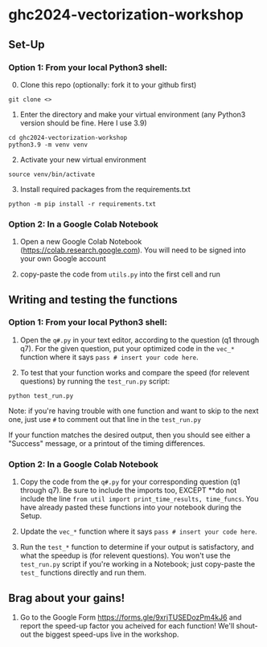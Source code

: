 # ghc2024-vectorization-workshop

## Set-Up

### Option 1: From your local Python3 shell:

0. Clone this repo (optionally: fork it to your github first)

```
git clone <>
```

1. Enter the directory and make your virtual environment (any Python3 version should be fine. Here I use 3.9)

```
cd ghc2024-vectorization-workshop
python3.9 -m venv venv
```

2. Activate your new virtual environment
```
source venv/bin/activate
```

3. Install required packages from the requirements.txt
```
python -m pip install -r requirements.txt
```

### Option 2: In a Google Colab Notebook

1. Open a new Google Colab Notebook (https://colab.research.google.com). You will need to be signed into your own Google account

2. copy-paste the code from `utils.py` into the first cell and run

## Writing and testing the functions

### Option 1: From your local Python3 shell:

1. Open the `q#.py` in your text editor, according to the question (q1 through q7). For the given question, put your optimized code in the `vec_*` function where it says `pass # insert your code here`.

2. To test that your function works and compare the speed (for relevent questions) by running the `test_run.py` script:

```
python test_run.py
```

Note: if you're having trouble with one function and want to skip to the next one, just use `#` to comment out that line in the `test_run.py`

If your function matches the desired output, then you should see either a "Success" message, or a printout of the timing differences.

### Option 2: In a Google Colab Notebook

1. Copy the code from the `q#.py` for your corresponding question (q1 through q7). Be sure to include the imports too, EXCEPT **do not include the line `from util import print_time_results, time_funcs`. You have already pasted these functions into your notebook during the Setup.

2. Update the `vec_*` function where it says `pass # insert your code here`.

3. Run the `test_*` function to determine if your output is satisfactory, and what the speedup is (for relevent questions). You won't use the `test_run.py` script if you're working in a Notebook; just copy-paste the `test_` functions directly and run them.

## Brag about your gains!

1. Go to the Google Form https://forms.gle/9xrjTUSEDozPm4kJ6 and report the speed-up factor you acheived for each function! We'll shout-out the biggest speed-ups live in the workshop.


